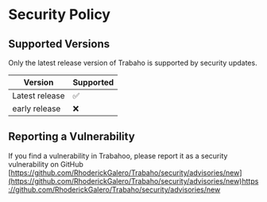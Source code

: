 # Security Policy

## Supported Versions

Only the latest release version of Trabaho is supported by security updates.

| Version         | Supported            |
| --------------- | -------------------- |
| Latest release  | :white_check_mark:   |
| early release   | :x:                  |

## Reporting a Vulnerability

If you find a vulnerability in Trabahoo, please report it as a security vulnerability on GitHub [https://github.com/RhoderickGalero/Trabaho/security/advisories/new](https://github.com/RhoderickGalero/Trabaho/security/advisories/new)https://github.com/RhoderickGalero/Trabaho/security/advisories/new
